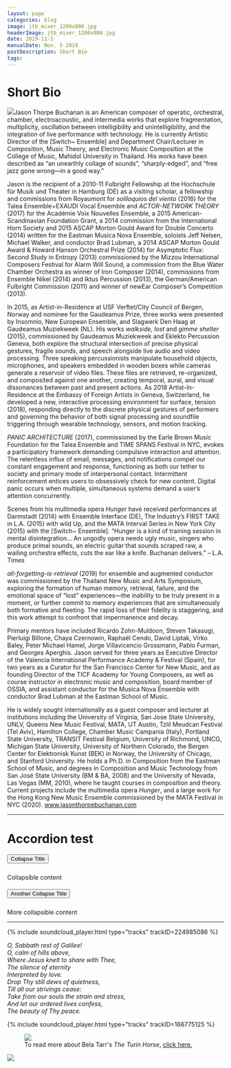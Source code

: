 ```yaml
---
layout: page
categories: blog
image: jtb_mixer_1200x800.jpg
headerImage: jtb_mixer_1200x800.jpg
date: 2019-11-5
manualDate: Nov. 5 2019
postDescription: Short Bio
tags:
---
```


# Short Bio

<img class="float-sm-left col-sm-6 col-lg-5 p4-0 pb-3" src="{{ site.images }}/jtb-photos/jtb-royaumont-420x600-web.jpg">Jason Thorpe Buchanan is an American composer of operatic, orchestral, chamber, electroacoustic, and intermedia works that explore fragmentation, multiplicity, oscillation between intelligibility and unintelligibility, and the integration of live performance with technology. He is currently Artistic Director of the [Switch~ Ensemble] and Department Chair/Lecturer in Composition, Music Theory, and Electronic Music Composition at the College of Music, Mahidol University in Thailand. His works have been described as “an unearthly collage of sounds”, “sharply-edged”, and “free jazz gone wrong—in a good way.”

Jason is the recipient of a 2010-11 Fulbright Fellowship at the Hochschule für Musik und Theater in Hamburg (DE) as a visiting scholar, a fellowship and commissions from Royaumont for *soliloquios del viento* (2016) for the Talea Ensemble+EXAUDI Vocal Ensemble and *ACTOR-NETWORK THEORY* (2017) for the Académie Voix Nouvelles Ensemble, a 2015 American-Scandinavian Foundation Grant, a 2014 commission from the International Horn Society and 2015 ASCAP Morton Gould Award for Double Concerto (2014) written for the Eastman Musica Nova Ensemble, soloists Jeff Nelsen, Michael Walker, and conductor Brad Lubman, a 2014 ASCAP Morton Gould Award & Howard Hanson Orchestral Prize (2014) for Asymptotic Flux: Second Study in Entropy (2013) commissioned by the Mizzou International Composers Festival for Alarm Will Sound, a commission from the Blue Water Chamber Orchestra as winner of Iron Composer (2014), commissions from Ensemble Nikel (2014) and Iktus Percussion (2013), the German/American Fulbright Commission (2011) and winner of newEar Composer’s Competition (2013).

In 2015, as Artist-in-Residence at USF Verftet/City Council of Bergen, Norway and nominee for the Gaudeamus Prize, three works were presented by Insomnio, New European Ensemble, and Slagwerk Den Haag at Gaudeamus Muziekweek (NL). His works *walkside, lost* and *gimme shelter* (2015), commissioned by Gaudeamus Muziekweek and Eklekto Percussion Geneva, both explore the structural intersection of precise physical gestures, fragile sounds, and speech alongside live audio and video processing. Three speaking percussionists manipulate household objects, microphones, and speakers embedded in wooden boxes while cameras generate a reservoir of video files. These files are retrieved, re-organized, and composited against one another, creating temporal, aural, and visual dissonances between past and present actions. As 2018 Artist-In-Residence at the Embassy of Foreign Artists in Geneva, Switzerland, he developed a new, interactive processing environment for surface, tension (2018), responding directly to the discrete physical gestures of performers and governing the behavior of both signal processing and soundfile triggering through wearable technology, sensors, and motion tracking.

*PANIC ARCHITECTURE* (2017), commissioned by the Earle Brown Music Foundation for the Talea Ensemble and TIME SPANS Festival in NYC, evokes a participatory framework demanding compulsive interaction and attention. The relentless influx of email, messages, and notifications compel our constant engagement and response, functioning as both our tether to society and primary mode of interpersonal contact. Intermittent reinforcement entices users to obsessively check for new content. Digital panic occurs when multiple, simultaneous systems demand a user’s attention concurrently.

Scenes from his multimedia opera *Hunger* have received performances at Darmstadt (2014) with Ensemble Interface (DE), The Industry’s FIRST TAKE in L.A. (2015) with wild Up, and the MATA Interval Series in New York City (2015) with the [Switch~ Ensemble]. “Hunger is a kind of training session in mental disintegration… An ungodly opera needs ugly music, singers who produce primal sounds, an electric guitar that sounds scraped raw, a wailing orchestra effects, cuts the ear like a knife. Buchanan delivers.” – L.A. Times

*all-forgetting-is-retrieval* (2019) for ensemble and augmented conductor was commissioned by the Thailand New Music and Arts Symposium, exploring the formation of human memory, retrieval, failure, and the emotional space of “lost” experiences—the inability to be truly present in a moment, or further commit to memory experiences that are simultaneously both formative and fleeting. The rapid loss of their fidelity is staggering, and this work attempt to confront that impermanence and decay.

Primary mentors have included Ricardo Zohn-Muldoon, Steven Takasugi, Pierluigi Billone, Chaya Czernowin, Raphaël Cendo, David Liptak, Virko Baley, Peter Michael Hamel, Jorge Villavicencio Grossmann, Pablo Furman, and Georges Aperghis. Jason served for three years as Executive Director of the Valencia International Performance Academy & Festival (Spain), for two years as a Curator for the San Francisco Center for New Music, and as founding Director of the TICF Academy for Young Composers, as well as course instructor in electronic music and composition, board member of OSSIA, and assistant conductor for the Musica Nova Ensemble with conductor Brad Lubman at the Eastman School of Music.

He is widely sought internationally as a guest composer and lecturer at institutions including the University of Virginia, San Jose State University, UNLV, Queens New Music Festival, MATA, UT Austin, Tzlil Meudcan Festival (Tel Aviv), Hamilton College, Chamber Music Campania (Italy), Portland State University, TRANSIT Festival Belgium, University of Richmond, UNCG, Michigan State University, University of Northern Colorado, the Bergen Center for Elektronisk Kunst (BEK) in Norway, the University of Chicago, and Stanford University. He holds a Ph.D. in Composition from the Eastman School of Music, and degrees in Composition and Music Technology from San José State University (BM & BA, 2008) and the University of Nevada, Las Vegas (MM, 2010), where he taught courses in composition and theory. Current projects include the multimedia opera *Hunger*, and a large work for the Hong Kong New Music Ensemble commissioned by the MATA Festival in NYC (2020). www.jasonthorpebuchanan.com


________________

# Accordion test

<div class="accordion" id="myaccordion">

  <div class="card">
    <div class="card-header" id="headingOne">
      <h5 class="mb-0">
        <button class="btn btn-link" type="button" data-toggle="collapse" data-target="#collapseOne" aria-expanded="true" aria-controls="collapseOne">
          Collapse Title
        </button>
      </h5>
    </div>
    <div id="collapseOne" class="collapse" aria-labelledby="headingOne" data-parent="#myaccordion">
      <div class="card-body">
        Collapsible content
      </div>
    </div>
  </div>

  <!--
    ...
  -->

  <div class="card">
    <div class="card-header" id="headingN">
      <h5 class="mb-0">
        <button class="btn btn-link collapsed" type="button" data-toggle="collapse" data-target="#collapseN" aria-expanded="false" aria-controls="collapseN">
          Another Collapse Title
        </button>
      </h5>
    </div>
    <div id="collapseN" class="collapse" aria-labelledby="headingN" data-parent="#myaccordion">
      <div class="card-body">
        More collapsible content
      </div>
    </div>
  </div>

</div>

________________







{% include soundcloud_player.html type="tracks" trackID=224985086 %}


<div class="col-sm-6 text-center mx-auto mb-3">
<em>O, Sabbath rest of Galilee!</em><br>
<em>O, calm of hills above,</em><br>
<em>Where Jesus knelt to share with Thee,</em><br>
<em>The silence of eternity</em><br>
<em>Interpreted by love.</em><br>
<em>Drop Thy still dews of quietness,</em><br>
<em>Till all our strivings cease:</em><br>
<em>Take from our souls the strain and stress,</em><br>
<em>And let our ordered lives confess,</em><br>
<em>The beauty of Thy peace.</em>
</div>

{% include soundcloud_player.html type="tracks" trackID=166775125 %}

<div class="col-sm-6 mx-auto">
  <figure class="figure">
    <img src="{{ site.images }}/sivan-post/bela-tarr.jpg" class="figure-img img-fluid">
    <figcaption class="figure-caption text-center">To read more about Bela Tarr's <em>The Turin Horse</em>, <a href="https://www.nytimes.com/2012/02/10/movies/the-turin-horse-from-bela-tarr.html">click here.</a></figcaption>
  </figure>
</div>

<img class="float-sm-right col-sm-6 col-lg-5 p4-0 pb-3" src="{{ site.images }}/sivan-post/Sivan-Eldar_01-2.jpg">
